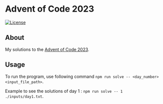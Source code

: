 # Advent of Code 2023

[![License](https://img.shields.io/github/license/ythepaut/advent-of-code-2023?style=for-the-badge)](https://github.com/ythepaut/advent-of-code-2023/blob/master/LICENSE)

## About

My solutions to the [Advent of Code 2023](https://adventofcode.com/2023).

## Usage

To run the program, use following command `npm run solve -- <day_number> <input_file_path>`.

Example to see the solutions of day 1 : `npm run solve -- 1 ./inputs/day1.txt`.
